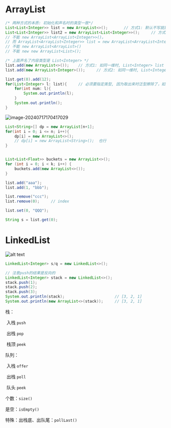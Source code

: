 # ArrayList



```java
/* 两种方式的本质: 初始化和声名时的类型一致*/
List<List<Integer>> list = new ArrayList<>();		// 方式1: 默认不写就是保持一致。
List<List<Integer>> list2 = new ArrayList<List<Integer>>();		// 方式2: 内部的 List<Integer> 是表明内部容器的类型，和前面的声名类型一致
// 不能 new ArrayList<ArrayList<Integer>>()。
// 而 ArrayList<ArrayList<Integer>> list = new ArrayList<ArrayList<Integer>>(); 是对的
// 不能 new ArrayList<ArrayList>() 
// 不能 new new ArrayList<List>();

/* 上面声名了内容类型是 List<Integer> */
list.add(new ArrayList<>());	// 方式1: 如同一维时, List<Integer> list = new ArrayList<>();
list.add(new ArrayList<Integer>());		// 方式2: 如同一维时, List<Integer> list = new ArrayList<Integer>();

list.get(0).add(12);
for(List<Integer> l: list){		// 必须要指定类型, 因为取出来时泛型擦除了，如同一维时 Integer i = list.get(0) 会指定Integer
    for(int num: l){
        System.out.println(l);
    }
    System.out.println();
}
```

![image-20240717170417029](https://cdn.jsdelivr.net/gh/sword4869/pic1@main/images/202407171704489.png)

```java
List<String>[] dp = new ArrayList[n+1];
for(int i = 0; i <= n; i++){
    dp[i] = new ArrayList<>();
    // dp[i] = new ArrayList<String>();  也行
}


List<List<Float>> buckets = new ArrayList<>();
for (int i = 0; i < k; i++) {
    buckets.add(new ArrayList<>());
}
```



```java
list.add("aaa");
list.add(1, "bbb");

list.remove("ccc");
list.remove(0);		// index

list.set(0, "QQQ");	

String s = list.get(0);
```

# LinkedList

![alt text](https://cdn.jsdelivr.net/gh/sword4869/pic1@main/images202406122313615.png)

```java
LinkedList<Integer> s/q = new LinkedList<>();
```

```java
// 注意push的结果是反向的
LinkedList<Integer> stack = new LinkedList<>();
stack.push(1);
stack.push(2);
stack.push(3);
System.out.println(stack);   					// [3, 2, 1]
System.out.println(new ArrayList<>(stack));  	// [3, 2, 1]
```



栈：

​	入栈 `push`

​	出栈 `pop`

​	栈顶 `peek`

队列：

​	入栈 `offer ` 

​	出栈 `poll`

​	队头 `peek`



个数：`size()`

是空：`isEmpty()`

特殊：出栈底、出队尾：`pollLast()`